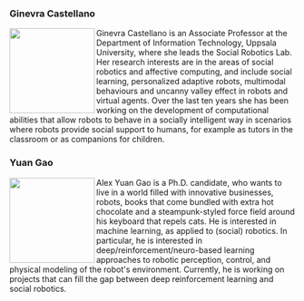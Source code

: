 ### Ginevra Castellano

<img align="left" width="150px" height="150px" src="people-ginevra.jpg">
Ginevra Castellano is an Associate Professor at the Department of Information Technology, Uppsala University, where she leads the Social Robotics Lab. Her research interests are in the areas of social robotics and affective computing, and include social learning, personalized adaptive robots, multimodal behaviours and uncanny valley effect in robots and virtual agents. Over the last ten years she has been working on the development of computational abilities that allow robots to behave in a socially intelligent way in scenarios where robots provide social support to humans, for example as tutors in the classroom or as companions for children.

### Yuan Gao

<img align="left" width="150px" height="150px" src="http://hri.research.it.uu.se/images/people-alex.jpg">
Alex Yuan Gao is a Ph.D. candidate, who wants to live in a world filled with innovative businesses, robots, books that come bundled with extra hot chocolate and a steampunk-styled force field around his keyboard that repels cats. He is interested in machine learning, as applied to (social) robotics. In particular, he is interested in deep/reinforcement/neuro-based learning approaches to robotic perception, control, and physical modeling of the robot's environment. Currently, he is working on projects that can fill the gap between deep reinforcement learning and social robotics.